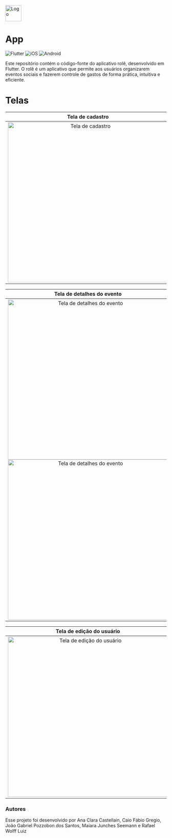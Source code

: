 <picture>
  <source media="(prefers-color-scheme: dark)" srcset="https://github.com/role-pi/app/assets/111303609/6a2e97f1-8400-4c07-8c5a-605c09f31bdb">
  <source media="(prefers-color-scheme: light)" srcset="https://github.com/role-pi/app/assets/111303609/aa45f6d7-177b-4134-b282-e0e8c1d4185e">
  <img alt="Logo" height=50 src="https://github.com/role-pi/app/assets/111303609/aa45f6d7-177b-4134-b282-e0e8c1d4185e">
</picture>

# App
![Flutter](https://img.shields.io/badge/Flutter-%2302569B.svg?logo=Flutter&logoColor=white) ![iOS](https://img.shields.io/badge/iOS-000000?logo=apple&logoColor=white) ![Android](https://img.shields.io/badge/Android-3DDC84?logo=android&logoColor=white)

Este repositório contém o código-fonte do aplicativo rolê, desenvolvido em Flutter. O rolê é um aplicativo que permite aos usuários organizarem eventos sociais e fazerem controle de gastos de forma prática, intuitiva e eficiente.

# Telas

| Tela de cadastro | Tela de confirmação | Tela de início | 
| :---: | :---: | :---: |
| <img alt="Tela de cadastro" height=500 src="https://github.com/role-pi/app/assets/111303609/92848dac-e955-45ff-b046-abcb6bfc9f32"> | <img alt="Tela de confirmação" height=500 src="https://github.com/role-pi/app/assets/111303609/2bcd426d-8c46-4cce-a5ef-8dbe4314da7d"> | <img alt="Tela de início" height=500 src="https://github.com/role-pi/app/assets/111303609/5afb6e32-f4d9-4e2e-9e6f-08bcaaf55de7"> |

| Tela de detalhes do evento | Tela de edição do evento |
| :---: | :---: |
| <img alt="Tela de detalhes do evento" height=500 src="https://github.com/role-pi/app/assets/111303609/741458e9-1ee1-48cf-a4c1-0c852dd08491"> <img alt="Tela de detalhes do evento" height=500 src="https://github.com/role-pi/app/assets/111303609/ef9addf6-2271-4139-aa3f-971b4ee215f7"> | <img alt="Tela de edição do evento" height=500 src="https://github.com/role-pi/app/assets/111303609/5e9543bb-a9e4-4595-a298-b52c5ca2a0a2"> |

| Tela de edição do usuário | Tela de edição de insumo | 
| :---: | :---: |
| <img alt="Tela de edição do usuário" height=500 src="https://github.com/role-pi/app/assets/111303609/9f9de8f9-05e3-407f-9519-239129d24a7c"> | <img alt="Tela de edição de insumo" height=500 src="https://github.com/role-pi/app/assets/111303609/b0e68478-fe25-4e2a-8b8a-7f2e2cb314cb">
### Autores

Esse projeto foi desenvolvido por Ana Clara Castellain, Caio Fábio Gregio, João Gabriel Pozzobon dos Santos, Maiara Junches Seemann e Rafael Wolff Luiz
